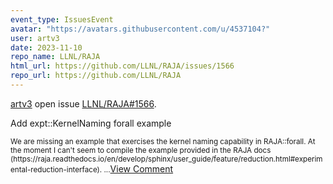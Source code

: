 ```yaml
---
event_type: IssuesEvent
avatar: "https://avatars.githubusercontent.com/u/4537104?"
user: artv3
date: 2023-11-10
repo_name: LLNL/RAJA
html_url: https://github.com/LLNL/RAJA/issues/1566
repo_url: https://github.com/LLNL/RAJA
---
```


<a href='https://github.com/artv3' target='_blank'>artv3</a> open issue <a href='https://github.com/LLNL/RAJA/issues/1566' target='_blank'>LLNL/RAJA#1566</a>.

<p>Add expt::KernelNaming forall example</p><small>We are missing an example that exercises the kernel naming capability in RAJA::forall. At the moment I can't seem to compile the example provided in the RAJA docs (https://raja.readthedocs.io/en/develop/sphinx/user_guide/feature/reduction.html#experimental-reduction-interface). ...</small><a href='https://github.com/LLNL/RAJA/issues/1566' target='_blank'>View Comment</a>
